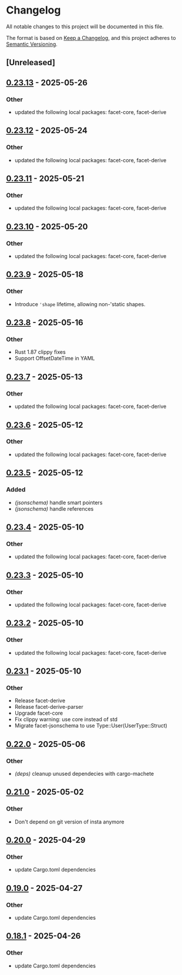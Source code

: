 # Changelog

All notable changes to this project will be documented in this file.

The format is based on [Keep a Changelog](https://keepachangelog.com/en/1.0.0/),
and this project adheres to [Semantic Versioning](https://semver.org/spec/v2.0.0.html).

## [Unreleased]

## [0.23.13](https://github.com/facet-rs/facet/compare/facet-jsonschema-v0.23.12...facet-jsonschema-v0.23.13) - 2025-05-26

### Other

- updated the following local packages: facet-core, facet-derive

## [0.23.12](https://github.com/facet-rs/facet/compare/facet-jsonschema-v0.23.11...facet-jsonschema-v0.23.12) - 2025-05-24

### Other

- updated the following local packages: facet-core, facet-derive

## [0.23.11](https://github.com/facet-rs/facet/compare/facet-jsonschema-v0.23.10...facet-jsonschema-v0.23.11) - 2025-05-21

### Other

- updated the following local packages: facet-core, facet-derive

## [0.23.10](https://github.com/facet-rs/facet/compare/facet-jsonschema-v0.23.9...facet-jsonschema-v0.23.10) - 2025-05-20

### Other

- updated the following local packages: facet-core, facet-derive

## [0.23.9](https://github.com/facet-rs/facet/compare/facet-jsonschema-v0.23.8...facet-jsonschema-v0.23.9) - 2025-05-18

### Other

- Introduce `'shape` lifetime, allowing non-'static shapes.

## [0.23.8](https://github.com/facet-rs/facet/compare/facet-jsonschema-v0.23.7...facet-jsonschema-v0.23.8) - 2025-05-16

### Other

- Rust 1.87 clippy fixes
- Support OffsetDateTime in YAML

## [0.23.7](https://github.com/facet-rs/facet/compare/facet-jsonschema-v0.23.6...facet-jsonschema-v0.23.7) - 2025-05-13

### Other

- updated the following local packages: facet-core, facet-derive

## [0.23.6](https://github.com/facet-rs/facet/compare/facet-jsonschema-v0.23.5...facet-jsonschema-v0.23.6) - 2025-05-12

### Other

- updated the following local packages: facet-core, facet-derive

## [0.23.5](https://github.com/facet-rs/facet/compare/facet-jsonschema-v0.23.4...facet-jsonschema-v0.23.5) - 2025-05-12

### Added

- *(jsonschema)* handle smart pointers
- *(jsonschema)* handle references

## [0.23.4](https://github.com/facet-rs/facet/compare/facet-jsonschema-v0.23.3...facet-jsonschema-v0.23.4) - 2025-05-10

### Other

- updated the following local packages: facet-core, facet-derive

## [0.23.3](https://github.com/facet-rs/facet/compare/facet-jsonschema-v0.23.2...facet-jsonschema-v0.23.3) - 2025-05-10

### Other

- updated the following local packages: facet-core, facet-derive

## [0.23.2](https://github.com/facet-rs/facet/compare/facet-jsonschema-v0.23.1...facet-jsonschema-v0.23.2) - 2025-05-10

### Other

- updated the following local packages: facet-core, facet-derive

## [0.23.1](https://github.com/facet-rs/facet/compare/facet-jsonschema-v0.23.0...facet-jsonschema-v0.23.1) - 2025-05-10

### Other

- Release facet-derive
- Release facet-derive-parser
- Upgrade facet-core
- Fix clippy warning: use core instead of std
- Migrate facet-jsonschema to use Type::User(UserType::Struct)

## [0.22.0](https://github.com/facet-rs/facet/compare/facet-jsonschema-v0.21.0...facet-jsonschema-v0.22.0) - 2025-05-06

### Other

- *(deps)* cleanup unused dependecies with cargo-machete

## [0.21.0](https://github.com/facet-rs/facet/compare/facet-jsonschema-v0.20.0...facet-jsonschema-v0.21.0) - 2025-05-02

### Other

- Don't depend on git version of insta anymore

## [0.20.0](https://github.com/facet-rs/facet/compare/facet-jsonschema-v0.19.0...facet-jsonschema-v0.20.0) - 2025-04-29

### Other

- update Cargo.toml dependencies

## [0.19.0](https://github.com/facet-rs/facet/compare/facet-jsonschema-v0.18.1...facet-jsonschema-v0.19.0) - 2025-04-27

### Other

- update Cargo.toml dependencies

## [0.18.1](https://github.com/facet-rs/facet/compare/facet-jsonschema-v0.18.0...facet-jsonschema-v0.18.1) - 2025-04-26

### Other

- update Cargo.toml dependencies
